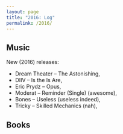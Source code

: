 ```yaml
---
layout: page
title: "2016: Log"
permalink: /2016/
---
```


## Music

New (2016) releases:

- Dream Theater – The Astonishing,
- DIIV – Is the Is Are,
- Eric Prydz – Opus,
- Moderat – Reminder (Single) (awesome), 
- Bones – Useless (useless indeed),
- Tricky – Skilled Mechanics (nah),



## Books